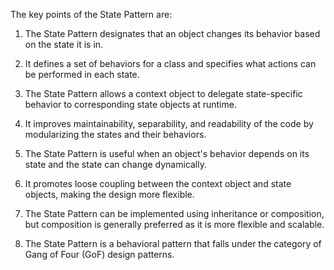 

The key points of the State Pattern are:

1. The State Pattern designates that an object changes its behavior based on the state it is in.

2. It defines a set of behaviors for a class and specifies what actions can be performed in each state.

3. The State Pattern allows a context object to delegate state-specific behavior to corresponding state objects at runtime.

4. It improves maintainability, separability, and readability of the code by modularizing the states and their behaviors.

5. The State Pattern is useful when an object's behavior depends on its state and the state can change dynamically.

6. It promotes loose coupling between the context object and state objects, making the design more flexible.

7. The State Pattern can be implemented using inheritance or composition, but composition is generally preferred as it is more flexible and scalable.

8. The State Pattern is a behavioral pattern that falls under the category of Gang of Four (GoF) design patterns.